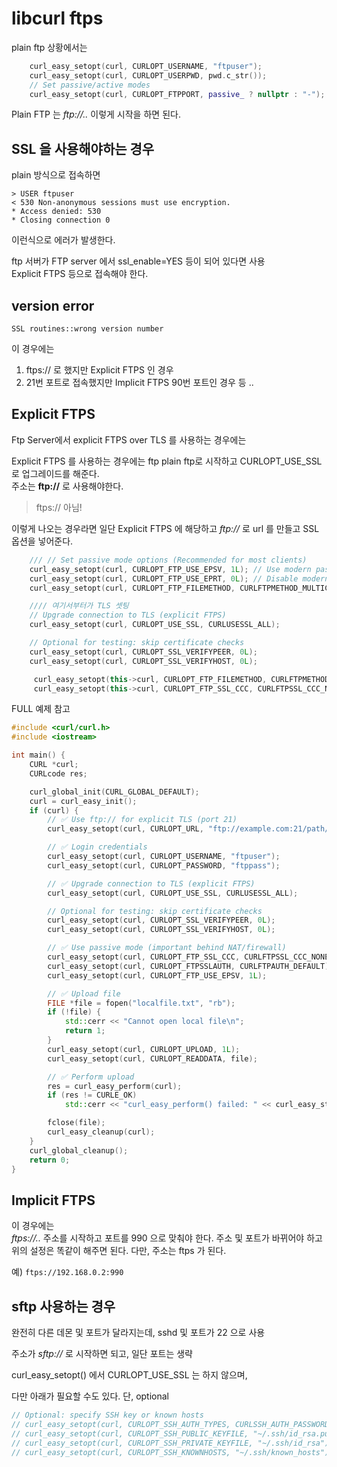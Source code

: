 # libcurl ftps
plain ftp 상황에서는 
```cpp
    curl_easy_setopt(curl, CURLOPT_USERNAME, "ftpuser");
    curl_easy_setopt(curl, CURLOPT_USERPWD, pwd.c_str());
    // Set passive/active modes
    curl_easy_setopt(curl, CURLOPT_FTPPORT, passive_ ? nullptr : "-");
```
Plain FTP 는 *ftp://..* 이렇게 시작을 하면 된다. 

## SSL 을 사용해야하는 경우
plain 방식으로 접속하면  
```
> USER ftpuser
< 530 Non-anonymous sessions must use encryption.
* Access denied: 530
* Closing connection 0
```
이런식으로 에러가 발생한다. 

ftp 서버가 FTP server 에서 ssl_enable=YES 등이 되어 있다면 사용  
Explicit FTPS 등으로 접속해야 한다.

## version error
```
SSL routines::wrong version number
```
이 경우에는 
1. ftps:// 로 했지만 Explicit FTPS 인 경우   
2. 21번 포트로 접속했지만 Implicit FTPS 90번 포트인 경우 
등 ..


## Explicit FTPS
Ftp Server에서 explicit FTPS over TLS 를 사용하는 경우에는   

Explicit FTPS 를 사용하는 경우에는 ftp plain ftp로 시작하고 CURLOPT_USE_SSL 로 업그레이드를 해준다.   
주소는 **ftp://** 로 사용해야한다.   
> ftps:// 아님!

이렇게 나오는 경우라면 일단 Explicit FTPS 에 해당하고 *ftp://* 로 url 를 만들고 SSL 옵션을 넣어준다.  
```cpp
    /// // Set passive mode options (Recommended for most clients)
    curl_easy_setopt(curl, CURLOPT_FTP_USE_EPSV, 1L); // Use modern passive mode
    curl_easy_setopt(curl, CURLOPT_FTP_USE_EPRT, 0L); // Disable modern active mode
    curl_easy_setopt(curl, CURLOPT_FTP_FILEMETHOD, CURLFTPMETHOD_MULTICWD); 

    //// 여기서부터가 TLS 셋팅
    // Upgrade connection to TLS (explicit FTPS)
    curl_easy_setopt(curl, CURLOPT_USE_SSL, CURLUSESSL_ALL);

    // Optional for testing: skip certificate checks
    curl_easy_setopt(curl, CURLOPT_SSL_VERIFYPEER, 0L);
    curl_easy_setopt(curl, CURLOPT_SSL_VERIFYHOST, 0L);

     curl_easy_setopt(this->curl, CURLOPT_FTP_FILEMETHOD, CURLFTPMETHOD_MULTICWD); // Recommended for directory path
     curl_easy_setopt(this->curl, CURLOPT_FTP_SSL_CCC, CURLFTPSSL_CCC_NONE);

```

FULL 예제 참고
```cpp
#include <curl/curl.h>
#include <iostream>

int main() {
    CURL *curl;
    CURLcode res;

    curl_global_init(CURL_GLOBAL_DEFAULT);
    curl = curl_easy_init();
    if (curl) {
        // ✅ Use ftp:// for explicit TLS (port 21)
        curl_easy_setopt(curl, CURLOPT_URL, "ftp://example.com:21/path/upload.txt");

        // ✅ Login credentials
        curl_easy_setopt(curl, CURLOPT_USERNAME, "ftpuser");
        curl_easy_setopt(curl, CURLOPT_PASSWORD, "ftppass");

        // ✅ Upgrade connection to TLS (explicit FTPS)
        curl_easy_setopt(curl, CURLOPT_USE_SSL, CURLUSESSL_ALL);

        // Optional for testing: skip certificate checks
        curl_easy_setopt(curl, CURLOPT_SSL_VERIFYPEER, 0L);
        curl_easy_setopt(curl, CURLOPT_SSL_VERIFYHOST, 0L);

        // ✅ Use passive mode (important behind NAT/firewall)
        curl_easy_setopt(curl, CURLOPT_FTP_SSL_CCC, CURLFTPSSL_CCC_NONE);
        curl_easy_setopt(curl, CURLOPT_FTPSSLAUTH, CURLFTPAUTH_DEFAULT);
        curl_easy_setopt(curl, CURLOPT_FTP_USE_EPSV, 1L);

        // ✅ Upload file
        FILE *file = fopen("localfile.txt", "rb");
        if (!file) {
            std::cerr << "Cannot open local file\n";
            return 1;
        }
        curl_easy_setopt(curl, CURLOPT_UPLOAD, 1L);
        curl_easy_setopt(curl, CURLOPT_READDATA, file);

        // ✅ Perform upload
        res = curl_easy_perform(curl);
        if (res != CURLE_OK)
            std::cerr << "curl_easy_perform() failed: " << curl_easy_strerror(res) << std::endl;

        fclose(file);
        curl_easy_cleanup(curl);
    }
    curl_global_cleanup();
    return 0;
}
```


## Implicit FTPS 
이 경우에는  
*ftps://..* 주소를 시작하고 포트를 990 으로 맞춰야 한다. 주소 및 포트가 바뀌어야 하고   
위의 설정은 똑같이 해주면 된다. 
다만, 주소는 ftps 가 된다.  

예)
`ftps://192.168.0.2:990`


## sftp 사용하는 경우
완전히 다른 데몬 및 포트가 달라지는데, sshd 및 포트가 22 으로 사용  

주소가 *sftp://* 로 시작하면 되고, 일단 포트는 생략  

curl_easy_setopt() 에서 CURLOPT_USE_SSL 는 하지 않으며,  

다만 아래가 필요할 수도 있다. 단, optional  

```cpp
// Optional: specify SSH key or known hosts
// curl_easy_setopt(curl, CURLOPT_SSH_AUTH_TYPES, CURLSSH_AUTH_PASSWORD | CURLSSH_AUTH_PUBLICKEY);
// curl_easy_setopt(curl, CURLOPT_SSH_PUBLIC_KEYFILE, "~/.ssh/id_rsa.pub");
// curl_easy_setopt(curl, CURLOPT_SSH_PRIVATE_KEYFILE, "~/.ssh/id_rsa");
// curl_easy_setopt(curl, CURLOPT_SSH_KNOWNHOSTS, "~/.ssh/known_hosts");
```


